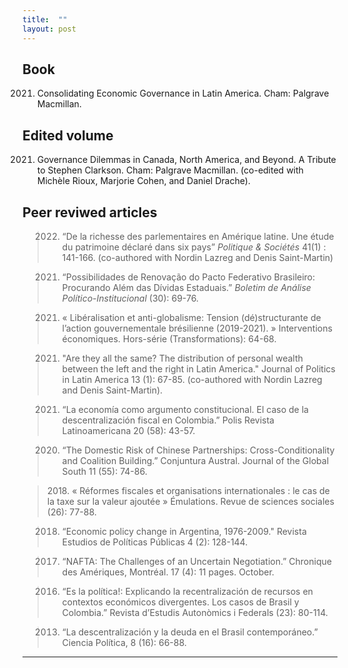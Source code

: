 ```yaml
---
title:  ""
layout: post
---
```



## Book 

2021. Consolidating Economic Governance in Latin America. Cham: Palgrave Macmillan. 


## Edited volume 

2021. Governance Dilemmas in Canada, North America, and Beyond. A Tribute to Stephen Clarkson. Cham: Palgrave Macmillan. (co-edited with Michèle Rioux, Marjorie Cohen, and Daniel Drache).


## Peer reviwed articles

> 2022. “De la richesse des parlementaires en Amérique latine. Une étude du patrimoine déclaré dans six pays” _Politique & Sociétés_ 41(1) : 141-166. (co-authored with Nordin Lazreg and Denis Saint-Martin)

> 2021. “Possibilidades de Renovação do Pacto Federativo Brasileiro: Procurando Além das Dívidas Estaduais.” _Boletim de Análise Político-Institucional_ (30): 69-76.

> 2021. « Libéralisation et anti-globalisme: Tension (dé)structurante de l’action gouvernementale brésilienne (2019-2021). » Interventions économiques. Hors-série (Transformations): 64-68. 


> 2021. "Are they all the same? The distribution of personal wealth between the left and the right in Latin America." Journal of Politics in Latin America 13 (1): 67-85. (co-authored with Nordin Lazreg and Denis Saint-Martin).

> 2021. “La economía como argumento constitucional. El caso de la descentralización fiscal en Colombia.” Polis Revista Latinoamericana 20 (58): 43-57. 

> 2020. “The Domestic Risk of Chinese Partnerships: Cross-Conditionality and Coalition Building.” Conjuntura Austral. Journal of the Global South 11 (55): 74-86. 

> 2018. « Réformes fiscales et organisations internationales : le cas de la taxe sur la valeur ajoutée » Émulations. Revue de sciences sociales (26): 77-88.  

> 2018. “Economic policy change in Argentina, 1976-2009." Revista Estudios de Políticas Públicas 4 (2): 128-144. 

> 2017. “NAFTA: The Challenges of an Uncertain Negotiation.” Chronique des Amériques, Montréal. 17 (4): 11 pages. October.  

> 2016. “Es la política!: Explicando la recentralización de recursos en contextos económicos divergentes. Los casos de Brasil y Colombia.” Revista d’Estudis Autonòmics i Federals (23): 80-114. 

> 2013. “La descentralización y la deuda en el Brasil contemporáneo.” Ciencia Política, 8 (16): 66-88.  


---
